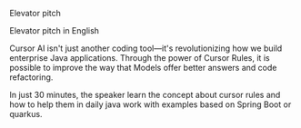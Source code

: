Elevator pitch

Elevator pitch in English

Cursor AI isn't just another coding tool—it's revolutionizing how we build enterprise Java applications. Through the power of Cursor Rules, it is possible to improve the way that Models offer better answers and code refactoring.

In just 30 minutes, the speaker learn the concept about cursor rules and how to help them in daily java work with examples based on Spring Boot or quarkus.